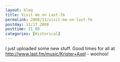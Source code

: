 ```yaml
---
layout: blog
title: Visit me on Last.fm
permalink: 2008/11/visit-me-on-last-fm
postday: 11/17 2008
posttime: 11_00
categories: [Historical]
---
```


<p>I just uploaded some new stuff. Good times for all at <a href="http://www.last.fm/music/Krister+Axel" title="http://www.last.fm/music/Krister+Axel">http://www.last.fm/music/Krister+Axel</a> - woohoo!</p>
